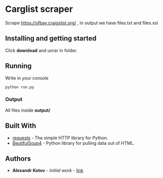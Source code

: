 # Carglist scraper
Scrape https://sfbay.craigslist.org/ , in output we have files.txt and files.xsl

## Installing and getting started

Click __download__ and unrar in folder. 

## Running 

Write in your console
```
python run.py
```

### Output
All files inside __output/__

## Built With

* [requests](https://requests.readthedocs.io/en/master/) - The simple HTTP library for Python.
* [BeutifulSoup4](https://www.crummy.com/software/BeautifulSoup/bs4/doc/) - Python library for pulling data out of HTML.

## Authors

* **Alexandr Kotov** - *Initial work* - [link](https://github.com/mur4ik18)
